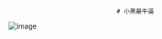                                   # 小黑最牛逼 

![image](https://github.com/jsoin1/jsoin1.github.io/assets/167306284/6ca02e9d-37b4-4748-81c5-eb28d3bc1a1b)
